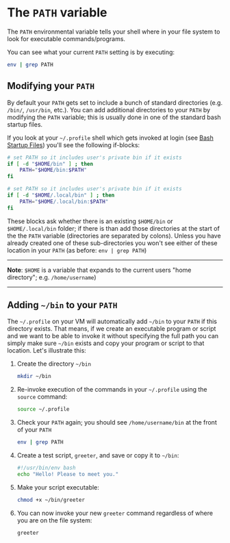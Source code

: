# The `PATH` variable

The `PATH` environmental variable tells your shell where in your file system to look for executable commands/programs.  

You can see what your current `PATH` setting is by executing:

```bash
env | grep PATH
```

## Modifying your `PATH`

By default your `PATH` gets set to include a bunch of standard directories (e.g. `/bin/`, `/usr/bin`, etc.). You can add additional directories to your `PATH` by modifying the `PATH` variable; this is usually done in one of the standard bash startup files.

If you look at your `~/.profile` shell which gets invoked at login (see [Bash Startup Files](./bash-startup.md)) you'll see the following if-blocks:

```bash
# set PATH so it includes user's private bin if it exists
if [ -d "$HOME/bin" ] ; then
    PATH="$HOME/bin:$PATH"
fi

# set PATH so it includes user's private bin if it exists
if [ -d "$HOME/.local/bin" ] ; then
    PATH="$HOME/.local/bin:$PATH"
fi
```

These blocks ask whether there is an existing `$HOME/bin` or `$HOME/.local/bin` folder; if there is than add those directories at the start of the the `PATH` variable (directories are separated by colons).  Unless you have already created one of these sub-directories you won't see either of these location in your `PATH` (as before: `env | grep PATH`)

---

**Note**: `$HOME` is a variable that expands to the current users "home directory"; e.g. `/home/username`)

---

## Adding `~/bin` to your `PATH`

The `~/.profile` on your VM will automatically add `~/bin` to your `PATH` if this directory exists.  That means, if we create an executable program or script and we want to be able to invoke it without specifying the full path you can simply make sure `~/bin` exists and copy your program or script to that location. Let's illustrate this:

1. Create the directory `~/bin`

    ```bash
    mkdir ~/bin
    ```

2. Re-invoke execution of the commands in your `~/.profile` using the `source` command:

    ```bash
    source ~/.profile
    ```

3. Check your `PATH` again; you should see `/home/username/bin` at the front of your `PATH`

    ```bash
    env | grep PATH
    ```

4. Create a test script, `greeter`, and save or copy it to `~/bin`:

    ```bash
    #!/usr/bin/env bash
    echo "Hello! Please to meet you."
    ```

5. Make your script executable:

    ```bash
    chmod +x ~/bin/greeter
    ```

6. You can now invoke your new `greeter` command regardless of where you are on the file system:

    ```bash
    greeter
    ```